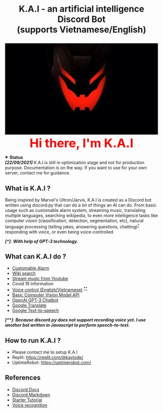 # <p align="center"> K.A.I - an artificial intelligence Discord Bot <br> (supports Vietnamese/English) </p>


<p align="center">
 <a><img height=300px src="./avatar/kai.jpg"></a>
  <br>
  <a style="font-size: 40px; color:red;"> <strong> Hi there, I'm K.A.I </strong> </a>
</p>


<details open>
 <summary><strong>Status</strong></summary>
 <strong><i>[22/09/2021]</i></strong> K.A.I is still in optimization stage and not for production purpose. Documentation is on the way. If you want to use for your own server, contact me for guidance. 
</details>

## What is K.A.I ?
Being inspired by Marvel's Ultron/Jarvis, K.A.I is created as a Discord bot written using discord.py that can do a lot of things an AI can do. From basic usage such as customable alarm system, streaming music, translating multiple languages, searching wikipedia, to even more intelligence tasks like computer vision (classification, detection, segmentation, etc), natural language processing (telling jokes, answering questions, chatting)<sup>[*](#myfootnote1)</sup> responding with voice, or even being voice-controlled 

<a name="myfootnote1"><strong><i>[*]</i></strong></a>: **_With help of GPT-3 technology._**

## What can K.A.I do ?
- [Customable Alarm](https://github.com/kaylode/KAI/wiki/Features:-Customable-Alarm)
- [Wiki search](https://github.com/kaylode/KAI/wiki/Features:-Wiki-search)
- [Stream music from Youtube](https://github.com/kaylode/KAI/wiki/Features:-Stream-Youtube)
- Covid 19 information
- [Voice control (English/Vietnamese)](https://github.com/kaylode/KAI/wiki/Features:-Voice-control) <sup>[**](#myfootnote1)</sup>
- [Basic Computer Vision Model API](https://github.com/kaylode/KAI/wiki/Features:-Computer-Vision)
- [OpenAI GPT-3 Chatbot](https://github.com/kaylode/KAI/wiki/Featues:-Chatbot)
- [Google Translate](https://github.com/kaylode/KAI/wiki/Features:-Google-Translate)
- [Google Text-to-speech](https://github.com/kaylode/KAI/wiki/Features:-Text-to-Speech) 

<a name="myfootnote1"><strong><i>[**]</i></strong></a>: **_Because discord.py does not support recording voice yet. I use another bot written in Javascript to perform speech-to-text._**

## How to run K.A.I ?
- Please contact me to setup K.A.I
- Replit: https://replit.com/@kaylode/
- UptimeRobot: https://uptimerobot.com/

## References
- [Discord Docs](https://github.com/Rapptz/discord.py/tree/v1.7.3/examples)
- [Discord Markdown](https://gist.github.com/matthewzring/9f7bbfd102003963f9be7dbcf7d40e51)
- [Starter Tutorial](https://www.freecodecamp.org/news/create-a-discord-bot-with-python/)
- [Voice recognition](https://github.com/Rei-x/discord-speech-recognition)
